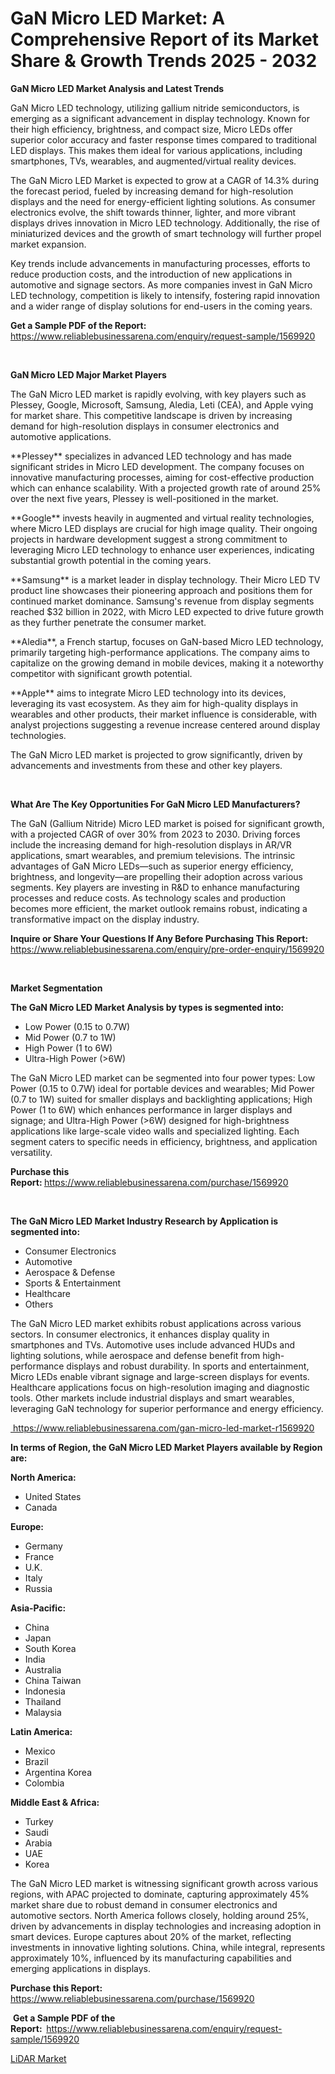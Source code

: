 <p><h1>GaN Micro LED Market: A Comprehensive Report of its Market Share & Growth Trends 2025 - 2032</h1></p><p><strong>GaN Micro LED Market Analysis and Latest Trends</strong></p>
<p><p>GaN Micro LED technology, utilizing gallium nitride semiconductors, is emerging as a significant advancement in display technology. Known for their high efficiency, brightness, and compact size, Micro LEDs offer superior color accuracy and faster response times compared to traditional LED displays. This makes them ideal for various applications, including smartphones, TVs, wearables, and augmented/virtual reality devices.</p><p>The GaN Micro LED Market is expected to grow at a CAGR of 14.3% during the forecast period, fueled by increasing demand for high-resolution displays and the need for energy-efficient lighting solutions. As consumer electronics evolve, the shift towards thinner, lighter, and more vibrant displays drives innovation in Micro LED technology. Additionally, the rise of miniaturized devices and the growth of smart technology will further propel market expansion. </p><p>Key trends include advancements in manufacturing processes, efforts to reduce production costs, and the introduction of new applications in automotive and signage sectors. As more companies invest in GaN Micro LED technology, competition is likely to intensify, fostering rapid innovation and a wider range of display solutions for end-users in the coming years.</p></p>
<p><strong>Get a Sample PDF of the Report:&nbsp;</strong> <a href="https://www.reliablebusinessarena.com/enquiry/request-sample/1569920?utm_campaign=2381&utm_medium=2&utm_source=Github&utm_content=ia&utm_term=18022025&utm_id=gan-micro-led">https://www.reliablebusinessarena.com/enquiry/request-sample/1569920</a></p>
<p>&nbsp;</p>
<p><strong>GaN Micro LED Major Market Players</strong></p>
<p><p>The GaN Micro LED market is rapidly evolving, with key players such as Plessey, Google, Microsoft, Samsung, Aledia, Leti (CEA), and Apple vying for market share. This competitive landscape is driven by increasing demand for high-resolution displays in consumer electronics and automotive applications.</p><p>**Plessey** specializes in advanced LED technology and has made significant strides in Micro LED development. The company focuses on innovative manufacturing processes, aiming for cost-effective production which can enhance scalability. With a projected growth rate of around 25% over the next five years, Plessey is well-positioned in the market.</p><p>**Google** invests heavily in augmented and virtual reality technologies, where Micro LED displays are crucial for high image quality. Their ongoing projects in hardware development suggest a strong commitment to leveraging Micro LED technology to enhance user experiences, indicating substantial growth potential in the coming years.</p><p>**Samsung** is a market leader in display technology. Their Micro LED TV product line showcases their pioneering approach and positions them for continued market dominance. Samsung's revenue from display segments reached $32 billion in 2022, with Micro LED expected to drive future growth as they further penetrate the consumer market.</p><p>**Aledia**, a French startup, focuses on GaN-based Micro LED technology, primarily targeting high-performance applications. The company aims to capitalize on the growing demand in mobile devices, making it a noteworthy competitor with significant growth potential.</p><p>**Apple** aims to integrate Micro LED technology into its devices, leveraging its vast ecosystem. As they aim for high-quality displays in wearables and other products, their market influence is considerable, with analyst projections suggesting a revenue increase centered around display technologies.</p><p>The GaN Micro LED market is projected to grow significantly, driven by advancements and investments from these and other key players.</p></p>
<p>&nbsp;</p>
<p><strong>What Are The Key Opportunities For GaN Micro LED Manufacturers?</strong></p>
<p><p>The GaN (Gallium Nitride) Micro LED market is poised for significant growth, with a projected CAGR of over 30% from 2023 to 2030. Driving forces include the increasing demand for high-resolution displays in AR/VR applications, smart wearables, and premium televisions. The intrinsic advantages of GaN Micro LEDs—such as superior energy efficiency, brightness, and longevity—are propelling their adoption across various segments. Key players are investing in R&D to enhance manufacturing processes and reduce costs. As technology scales and production becomes more efficient, the market outlook remains robust, indicating a transformative impact on the display industry.</p></p>
<p><strong>Inquire or Share Your Questions If Any Before Purchasing This Report:</strong> <a href="https://www.reliablebusinessarena.com/enquiry/pre-order-enquiry/1569920?utm_campaign=2381&utm_medium=2&utm_source=Github&utm_content=ia&utm_term=18022025&utm_id=gan-micro-led">https://www.reliablebusinessarena.com/enquiry/pre-order-enquiry/1569920</a></p>
<p>&nbsp;</p>
<p><strong>Market Segmentation</strong></p>
<p><strong>The GaN Micro LED Market Analysis by types is segmented into:</strong></p>
<p><ul><li>Low Power (0.15 to 0.7W)</li><li>Mid Power (0.7 to 1W)</li><li>High Power (1 to 6W)</li><li>Ultra-High Power (>6W)</li></ul></p>
<p><p>The GaN Micro LED market can be segmented into four power types: Low Power (0.15 to 0.7W) ideal for portable devices and wearables; Mid Power (0.7 to 1W) suited for smaller displays and backlighting applications; High Power (1 to 6W) which enhances performance in larger displays and signage; and Ultra-High Power (>6W) designed for high-brightness applications like large-scale video walls and specialized lighting. Each segment caters to specific needs in efficiency, brightness, and application versatility.</p></p>
<p><strong>Purchase this Report:&nbsp;</strong><a href="https://www.reliablebusinessarena.com/purchase/1569920?utm_campaign=2381&utm_medium=2&utm_source=Github&utm_content=ia&utm_term=18022025&utm_id=gan-micro-led">https://www.reliablebusinessarena.com/purchase/1569920</a></p>
<p>&nbsp;</p>
<p><strong>The GaN Micro LED Market Industry Research by Application is segmented into:</strong></p>
<p><ul><li>Consumer Electronics</li><li>Automotive</li><li>Aerospace & Defense</li><li>Sports & Entertainment</li><li>Healthcare</li><li>Others</li></ul></p>
<p><p>The GaN Micro LED market exhibits robust applications across various sectors. In consumer electronics, it enhances display quality in smartphones and TVs. Automotive uses include advanced HUDs and lighting solutions, while aerospace and defense benefit from high-performance displays and robust durability. In sports and entertainment, Micro LEDs enable vibrant signage and large-screen displays for events. Healthcare applications focus on high-resolution imaging and diagnostic tools. Other markets include industrial displays and smart wearables, leveraging GaN technology for superior performance and energy efficiency.</p></p>
<p><a href="https://www.reliablebusinessarena.com/gan-micro-led-market-r1569920?utm_campaign=2381&utm_medium=2&utm_source=Github&utm_content=ia&utm_term=18022025&utm_id=gan-micro-led">&nbsp;https://www.reliablebusinessarena.com/gan-micro-led-market-r1569920</a></p>
<p><strong>In terms of Region, the GaN Micro LED Market Players available by Region are:</strong></p>
<p>
    <p> <strong> North America: </strong>
        <ul>
            <li>United States</li>
            <li>Canada</li>
        </ul>
        </p> 
    <p> <strong> Europe: </strong>
        <ul>
            <li>Germany</li>
            <li>France</li>
            <li>U.K.</li>
            <li>Italy</li>
            <li>Russia</li>
        </ul>
        </p> 
    <p> <strong> Asia-Pacific: </strong>
        <ul>
            <li>China</li>
            <li>Japan</li>
            <li>South Korea</li>
            <li>India</li>
            <li>Australia</li>
            <li>China Taiwan</li>
            <li>Indonesia</li>
            <li>Thailand</li>
            <li>Malaysia</li>
        </ul>
        </p> 
    <p> <strong> Latin America: </strong>
        <ul>
            <li>Mexico</li>
            <li>Brazil</li>
            <li>Argentina Korea</li>
            <li>Colombia</li>
        </ul>
        </p> 
    <p> <strong> Middle East & Africa: </strong>
        <ul>
            <li>Turkey</li>
            <li>Saudi</li>
            <li>Arabia</li>
            <li>UAE</li>
            <li>Korea</li>
        </ul>
    </p>
    </p>
<p><p>The GaN Micro LED market is witnessing significant growth across various regions, with APAC projected to dominate, capturing approximately 45% market share due to robust demand in consumer electronics and automotive sectors. North America follows closely, holding around 25%, driven by advancements in display technologies and increasing adoption in smart devices. Europe captures about 20% of the market, reflecting investments in innovative lighting solutions. China, while integral, represents approximately 10%, influenced by its manufacturing capabilities and emerging applications in displays.</p></p>
<p><strong>Purchase this Report: </strong><a href="https://www.reliablebusinessarena.com/purchase/1569920?utm_campaign=2381&utm_medium=2&utm_source=Github&utm_content=ia&utm_term=18022025&utm_id=gan-micro-led">https://www.reliablebusinessarena.com/purchase/1569920</a></p>
<p>&nbsp;<strong>Get a Sample PDF of the Report:&nbsp;&nbsp;</strong><a href="https://www.reliablebusinessarena.com/enquiry/request-sample/1569920?utm_campaign=2381&utm_medium=2&utm_source=Github&utm_content=ia&utm_term=18022025&utm_id=gan-micro-led">https://www.reliablebusinessarena.com/enquiry/request-sample/1569920</a></p>
<p><strong></strong></p>
<p><p><a href="https://github.com/mezokathleen834/Market-Research-Report-List-1/blob/main/lidar-market.md?utm_campaign=2381&utm_medium=2&utm_source=Github&utm_content=ia&utm_term=18022025&utm_id=gan-micro-led">LiDAR Market</a></p></p>